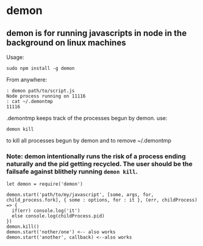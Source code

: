 # demon

## demon is for running javascripts in node in the background on linux machines

Usage:

```
sudo npm install -g demon
```
From anywhere:
```
: demon path/to/script.js
Node process running on 11116
: cat ~/.demontmp
11116
```

.demontmp keeps track of the processes begun by demon.
use:
```
demon kill
```
to kill all processes begun by demon and to remove ~/.demontmp

### Note: demon intentionally runs the risk of a process ending naturally and the pid getting recycled.  The user should be the failsafe against blithely running `demon kill`.

```
let demon = require('demon')

demon.start('path/to/my/javascript', [some, args, for, child_process.fork], { some : options, for : it }, (err, childProcess) => {
  if(err) console.log('it')
  else console.log(childProcess.pid)
})
demon.kill()  
demon.start('nother/one') <-- also works
demon.start('another', callback) <--also works
```
